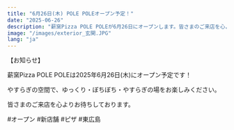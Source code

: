 ```yaml
---
title: "6月26日(木) POLE POLEオープン予定！"
date: "2025-06-26"
description: "薪窯Pizza POLE POLEが6月26日にオープンします。皆さまのご来店を心よりお待ちしております。"
image: "/images/exterior_玄関.JPG"
lang: "ja"
---
```


【お知らせ】

薪窯Pizza POLE POLEは2025年6月26日(木)にオープン予定です！

やすらぎの空間で、ゆっくり・ぼちぼち・やすらぎの場をお楽しみください。

皆さまのご来店を心よりお待ちしております。

#オープン #新店舗 #ピザ #東広島
